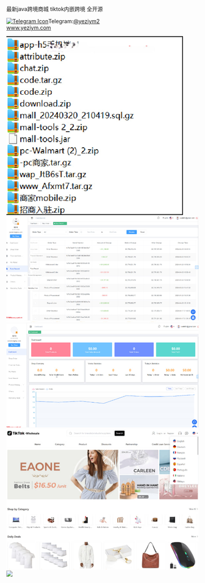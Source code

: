 最新java跨境商城 tiktok内嵌跨境 全开源<p dir="auto"><a target="_blank" rel="noopener noreferrer nofollow" href="https://camo.githubusercontent.com/d614d90677fbc2e34c7c62ebc68c82379d87a57c4beaf05af65fec7ba6b72e36/68747470733a2f2f63646e2d69636f6e732d706e672e666c617469636f6e2e636f6d2f3531322f323131312f323131313634362e706e67"><img src="https://camo.githubusercontent.com/d614d90677fbc2e34c7c62ebc68c82379d87a57c4beaf05af65fec7ba6b72e36/68747470733a2f2f63646e2d69636f6e732d706e672e666c617469636f6e2e636f6d2f3531322f323131312f323131313634362e706e67" alt="Telegram Icon" style="width: 16px; max-width: 100%;" data-canonical-src="https://cdn-icons-png.flaticon.com/512/2111/2111646.png"></a>Telegram:<a href="https://t.me/yeziym2" rel="nofollow">@yeziym2</a><br><a href="https://www.yeziym.com/">www.yeziym.com</a></p><img src="https://github.com/yeziym/E6VZtcQxih/blob/main/o1OLl.png"><img src="https://github.com/yeziym/E6VZtcQxih/blob/main/O39AS.png"><img src="https://github.com/yeziym/E6VZtcQxih/blob/main/JYU9D.png"><img src="https://github.com/yeziym/E6VZtcQxih/blob/main/3MuHx.png"><img src="https://github.com/yeziym/E6VZtcQxih/blob/main/rFYaF.png">